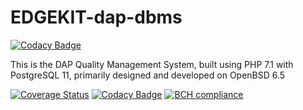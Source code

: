 # EDGEKIT-dap-dbms

[![Codacy Badge](https://api.codacy.com/project/badge/Grade/5b32acbaa2dd4c22aa85ee733921fd5d)](https://app.codacy.com/app/titomarifrancis/EDGEKIT-dap-dbms?utm_source=github.com&utm_medium=referral&utm_content=titomarifrancis/EDGEKIT-dap-dbms&utm_campaign=Badge_Grade_Dashboard)

This is the DAP Quality Management System, built using PHP 7.1 with PostgreSQL 11, primarily designed and developed on OpenBSD 6.5

[![Coverage Status](https://coveralls.io/repos/github/titomarifrancis/EDGEKIT-dap-dbms/badge.svg?branch=master)](https://coveralls.io/github/titomarifrancis/EDGEKIT-dap-dbms?branch=master)
[![Codacy Badge](https://api.codacy.com/project/badge/Grade/e9760afebb9a4969b56654cd1336c0c1)](https://www.codacy.com/app/titomarifrancis/EDGEKIT-dap-dbms?utm_source=github.com&amp;utm_medium=referral&amp;utm_content=titomarifrancis/EDGEKIT-dap-dbms&amp;utm_campaign=Badge_Grade)
[![BCH compliance](https://bettercodehub.com/edge/badge/titomarifrancis/EDGEKIT-dap-dbms?branch=master)](https://bettercodehub.com/)
